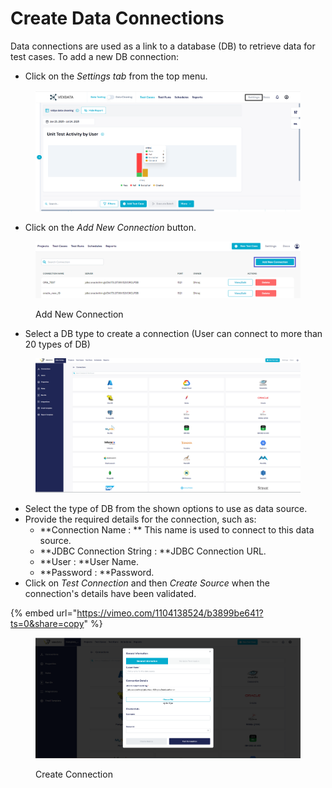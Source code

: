 # Create Data Connections

Data connections are used as a link to a database (DB) to retrieve data for test cases. To add a new DB connection:

* Click on the _Settings tab_ from the top menu.

<figure><img src="../../../.gitbook/assets/Screenshot 2025-07-24 185623.png" alt=""><figcaption></figcaption></figure>

* Click on the _Add New Connection_ button.

<figure><img src="../../../.gitbook/assets/add_new_conn.PNG" alt=""><figcaption><p>Add New Connection</p></figcaption></figure>

* Select a DB type to create a connection (User can connect to more than 20 types of DB)

<figure><img src="../../../.gitbook/assets/image (7).png" alt=""><figcaption></figcaption></figure>

* Select the type of DB from the shown options to use as data source.
* Provide the required details for the connection, such as:
  * \*\*Connection Name : \*\* This name is used to connect to this data source.
  * \*\*JDBC Connection String : \*\*JDBC Connection URL.
  * \*\*User : \*\*User Name.
  * \*\*Password : \*\*Password.
* Click on _Test Connection_ and then _Create Source_ when the connection's details have been validated.

{% embed url="https://vimeo.com/1104138524/b3899be641?ts=0&share=copy" %}

<figure><img src="../../../.gitbook/assets/Screenshot 2024-12-16 135159.png" alt=""><figcaption><p>Create Connection</p></figcaption></figure>
